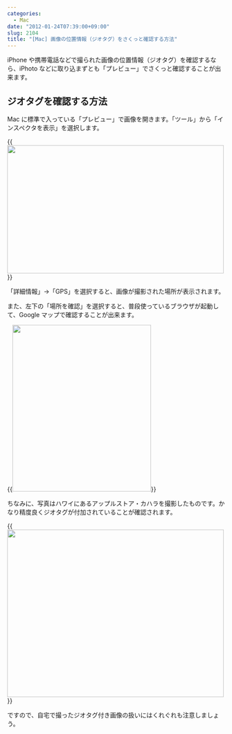 ```yaml
---
categories:
  - Mac
date: "2012-01-24T07:39:00+09:00"
slug: 2104
title: "[Mac] 画像の位置情報（ジオタグ）をさくっと確認する方法"
---
```


iPhone や携帯電話などで撮られた画像の位置情報（ジオタグ）を確認するなら、iPhoto などに取り込まずとも「プレビュー」でさくっと確認することが出来ます。

## ジオタグを確認する方法

Mac に標準で入っている「プレビュー」で画像を開きます。「ツール」から「インスペクタを表示」を選択します。

{{<img alt="" src="/images/2012/01/2104_1.png" width="500" height="296">}}

「詳細情報」→「GPS」を選択すると、画像が撮影された場所が表示されます。

また、左下の「場所を確認」を選択すると、普段使っているブラウザが起動して、Google マップで確認することが出来ます。

{{<img alt="" src="/images/2012/01/2104_2.png" width="320" height="385">}}

ちなみに、写真はハワイにあるアップルストア・カハラを撮影したものです。かなり精度良くジオタグが付加されていることが確認されます。

{{<img alt="" src="/images/2012/01/2104_3.png" width="500" height="387">}}

ですので、自宅で撮ったジオタグ付き画像の扱いにはくれぐれも注意しましょう。
